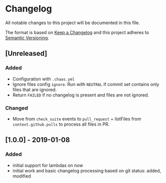 # Changelog
All notable changes to this project will be documented in this file.

The format is based on [Keep a Changelog](http://keepachangelog.com/en/1.0.0/)
and this project adheres to [Semantic Versioning](http://semver.org/spec/v2.0.0.html).

## [Unreleased]
### Added
- Configuration with `.chaas.yml`
- Ignore files config `ignore`. Run with `NEUTRAL` if commit set contains only files that are ignored.
- Return `FAILED` if no changelog is present and files are not ignored.

### Changed
- Move from `check_suite` events to `pull_request` + listFiles from `context.github.pulls` to process all files in PR.

## [1.0.0] - 2019-01-08
### Added
- initial support for lambdas on now
- initial work and basic changelog processing based on git status: added, modified
